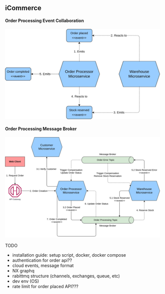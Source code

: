 ## iCommerce

#### Order Processing Event Collaboration

![](./docs/images/order_event_collaboration.jpg)

#### Order Processing Message Broker

![](docs/images/order_processing_message_broker.jpg)

TODO

- installation guide: setup script, docker, docker compose
- authentication for order api??
- cloud events, message format
- NX graphq
- rabittmq structure (channels, exchanges, queue, etc)
- dev env (OS)
- rate limit for order placed API???
